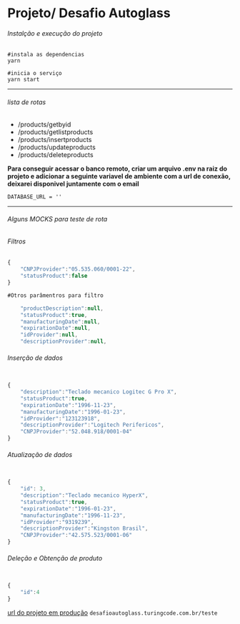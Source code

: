 # Projeto/ Desafio Autoglass
###### Instalção e execução do projeto
```
#instala as dependencias
yarn

#inicia o serviço
yarn start

```
---

###### lista de rotas

+ /products/getbyid
+ /products/getlistproducts
+ /products/insertproducts
+ /products/updateproducts
+ /products/deleteproducts

**Para conseguir acessar o banco remoto, criar um arquivo .env na raiz do projeto e adicionar a seguinte variavel de ambiente com a url de conexão, deixarei disponivel juntamente com o email**

`DATABASE_URL = ''`

---

###### Alguns MOCKS para teste de rota

###### Filtros

```js
{
	"CNPJProvider":"05.535.060/0001-22",
	"statusProduct":false
}

#Otros parâmentros para filtro

	"productDescription":null,
	"statusProduct":true,
	"manufacturingDate":null,
	"expirationDate":null,
	"idProvider":null,
	"descriptionProvider":null,

```

###### Inserção de dados

```js

{
    "description":"Teclado mecanico Logitec G Pro X",
    "statusProduct":true,
    "expirationDate":"1996-11-23",
    "manufacturingDate":"1996-01-23",
    "idProvider":"123123918",
    "descriptionProvider":"Logitech Perifericos",
    "CNPJProvider":"52.048.918/0001-04"
}

```

###### Atualização de dados

```js

{
    "id": 3,
    "description":"Teclado mecanico HyperX",
    "statusProduct":true,
    "expirationDate":"1996-01-23",
    "manufacturingDate":"1996-11-23",
    "idProvider":"9319239",
    "descriptionProvider":"Kingston Brasil",
    "CNPJProvider":"42.575.523/0001-06"
}

```
###### Deleção e Obtenção de produto

```js

{
	"id":4
}

```

[url do projeto em produção](desafioautoglass.turingcode.com.br/teste)
`desafioautoglass.turingcode.com.br/teste`
